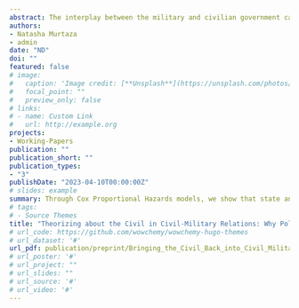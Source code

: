 ```yaml
---
abstract: The interplay between the military and civilian government can structure politics and determine coup propensity. The civil-military relations literature focuses on the military part of this relationship, finding that certain types of militaries are prone to interfere in civilian governance. We argue that the civilian state and political parties play a determinative role in shaping military strategy. Through Cox Proportional Hazards models, we show that state and party strength predict the likelihood of a military coup better than established indicators of military strength. These findings underline the importance of theorizing about the civil part of civil-military relations by incorporating insights from studies on institutions.
authors:
- Natasha Murtaza 
- admin
date: "ND"
doi: ""
featured: false
# image:
#   caption: 'Image credit: [**Unsplash**](https://unsplash.com/photos/s9CC2SKySJM)'
#   focal_point: ""
#   preview_only: false
# links:
# - name: Custom Link
#   url: http://example.org
projects:
- Working-Papers
publication: ""
publication_short: ""
publication_types:
- "3"
publishDate: "2023-04-10T00:00:00Z"
# slides: example
summary: Through Cox Proportional Hazards models, we show that state and party strength predict the likelihood of a military coup better than established indicators of military strength.
# tags:
# - Source Themes
title: "Theorizing about the Civil in Civil-Military Relations: Why Political Party Behavior Dictates Military Strategies"
# url_code: https://github.com/wowchemy/wowchemy-hugo-themes
# url_dataset: '#'
url_pdf: publication/preprint/Bringing_the_Civil_Back_into_Civil_Military_Relations.pdf
# url_poster: '#'
# url_project: ""
# url_slides: ""
# url_source: '#'
# url_video: '#'
---
```

